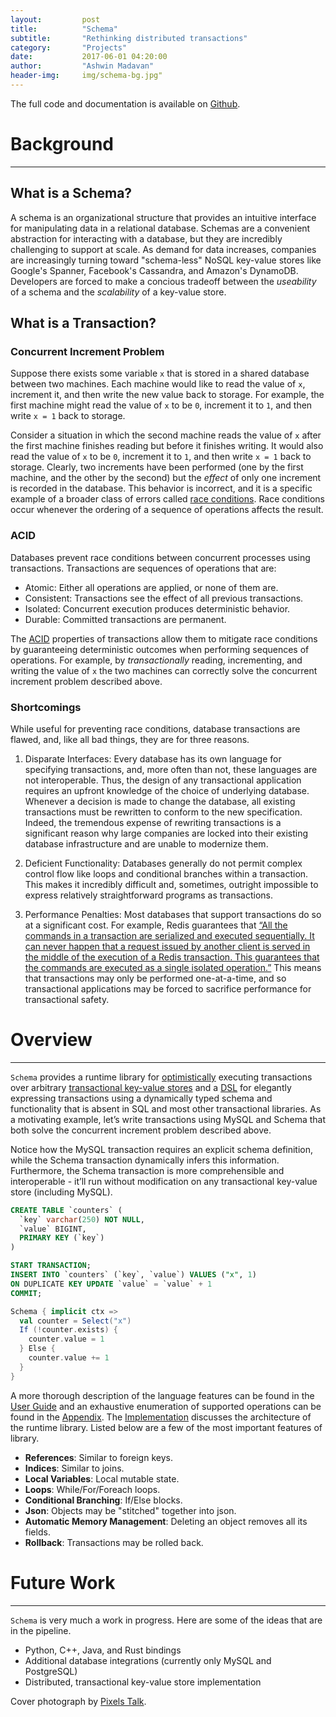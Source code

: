 ```yaml
---
layout:         post
title:          "Schema"
subtitle:       "Rethinking distributed transactions"
category:       "Projects"
date:           2017-06-01 04:20:00
author:         "Ashwin Madavan"
header-img:     img/schema-bg.jpg"
---
```


The full code and documentation is available on [Github](https://github.com/ashwin153/schema).

# Background
---
## What is a Schema?
A schema is an organizational structure that provides an intuitive interface for manipulating data in a relational database. Schemas are a convenient abstraction for interacting with a database, but they are incredibly challenging to support at scale. As demand for data increases, companies are increasingly turning toward "schema-less" NoSQL key-value stores like Google's Spanner, Facebook's Cassandra, and Amazon's DynamoDB. Developers are forced to make a concious tradeoff between the *useability* of a schema and the *scalability* of a key-value store.

## What is a Transaction?
### Concurrent Increment Problem
Suppose there exists some variable ```x``` that is stored in a shared database between two machines. Each machine would like to read the value of ```x```, increment it, and then write the new value back to storage. For example, the first machine might read the value of ```x``` to be ```0```, increment it to ```1```, and then write ```x = 1``` back to storage. 

Consider a situation in which the second machine reads the value of ```x``` after the first machine finishes reading but before it finishes writing. It would also read the value of ```x``` to be ```0```, increment it to ```1```, and then write ```x = 1``` back to storage. Clearly, two increments have been performed (one by the first machine, and the other by the second) but the *effect* of only one increment is recorded in the database. This behavior is incorrect, and it is a specific example of a broader class of errors called [race conditions](https://en.wikipedia.org/wiki/Race_condition). Race conditions occur whenever the ordering of a sequence of operations affects the result. 

### ACID
Databases prevent race conditions between concurrent processes using transactions. Transactions are sequences of operations that are:

- Atomic: Either all operations are applied, or none of them are.
- Consistent: Transactions see the effect of all previous transactions.
- Isolated: Concurrent execution produces deterministic behavior. 
- Durable: Committed transactions are permanent.

The [ACID](https://en.wikipedia.org/wiki/ACID) properties of transactions allow them to mitigate race conditions by guaranteeing deterministic outcomes when performing sequences of operations. For example, by *transactionally* reading, incrementing, and writing the value of ```x``` the two machines can correctly solve the concurrent increment problem described above.

### Shortcomings
While useful for preventing race conditions, database transactions are flawed, and, like all bad things, they are for three reasons.

1. Disparate Interfaces: Every database has its own language for specifying transactions, and, more often than not, these languages are not interoperable. Thus, the design of any transactional application requires an upfront knowledge of the choice of underlying database. Whenever a decision is made to change the database, all existing transactions must be rewritten to conform to the new specification. Indeed, the tremendous expense of rewriting transactions is a significant reason why large companies are locked into their existing database infrastructure and are unable to modernize them.

2. Deficient Functionality: Databases generally do not permit complex control flow like loops and conditional branches within a transaction. This makes it incredibly difficult and, sometimes, outright impossible to express relatively straightforward programs as transactions.

3. Performance Penalties: Most databases that support transactions do so at a significant cost. For example, Redis guarantees that [“All the commands in a transaction are serialized and executed sequentially. It can never happen that a request issued by another client is served in the middle of the execution of a Redis transaction. This guarantees that the commands are executed as a single isolated operation.”](https://redis.io/topics/transactions) This means that transactions may only be performed one-at-a-time, and so transactional applications may be forced to sacrifice performance for transactional safety.

# Overview
---
```Schema``` provides a runtime library for [optimistically](https://en.wikipedia.org/wiki/Optimistic_concurrency_control) executing transactions over arbitrary [transactional key-value stores](https://en.wikipedia.org/wiki/Key-value_database) and a [DSL](https://en.wikipedia.org/wiki/Domain-specific_language) for elegantly expressing transactions using a dynamically typed schema and functionality that is absent in SQL and most other transactional libraries. As a motivating example, let’s write transactions using MySQL and Schema that both solve the concurrent increment problem described above.

Notice how the MySQL transaction requires an explicit schema definition, while the Schema transaction dynamically infers this information. Furthermore, the Schema transaction is more comprehensible and interoperable - it’ll run without modification on any transactional key-value store (including MySQL).

```sql
CREATE TABLE `counters` (
  `key` varchar(250) NOT NULL,
  `value` BIGINT,
  PRIMARY KEY (`key`)
)

START TRANSACTION;
INSERT INTO `counters` (`key`, `value`) VALUES ("x", 1) 
ON DUPLICATE KEY UPDATE `value` = `value` + 1
COMMIT;
```

```scala
Schema { implicit ctx =>
  val counter = Select("x")
  If (!counter.exists) {
    counter.value = 1
  } Else {
    counter.value += 1
  }
}
```

A more thorough description of the language features can be found in the [User Guide](https://github.com/ashwin153/schema/wiki/User-Guide) and an exhaustive enumeration of supported operations can be found in the [Appendix](https://github.com/ashwin153/schema/wiki/Appendix). The [Implementation](https://github.com/ashwin153/schema/wiki/Implementation) discusses the architecture of the runtime library. Listed below are a few of the most important features of library.

- **References**: Similar to foreign keys.
- **Indices**: Similar to joins.
- **Local Variables**: Local mutable state.
- **Loops**: While/For/Foreach loops.
- **Conditional Branching**: If/Else blocks.
- **Json**: Objects may be "stitched" together into json.
- **Automatic Memory Management**: Deleting an object removes all its fields.
- **Rollback**: Transactions may be rolled back.

# Future Work
---
```Schema``` is very much a work in progress. Here are some of the ideas that are in the pipeline.

- Python, C++, Java, and Rust bindings
- Additional database integrations (currently only MySQL and PostgreSQL)
- Distributed, transactional key-value store implementation

Cover photograph by [Pixels Talk](http://www.pixelstalk.net/wp-content/uploads/2016/11/Data-Wallpaper-for-Desktop.jpg).
